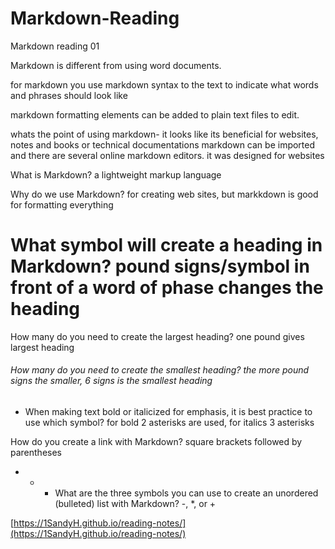 # Markdown-Reading
Markdown reading 01

Markdown is different from using word documents.

for markdown you use markdown syntax to the text to indicate what words and phrases should look like

markdown formatting elements can be added to plain text files to edit.

whats the point of using markdown- it looks like its beneficial for websites, notes and books or technical documentations
markdown can be imported and there are several online markdown editors. it was designed for websites

What is Markdown? a lightweight markup language

Why do we use Markdown? for creating web sites, but markkdown is good for formatting everything

# What symbol will create a heading in Markdown? pound signs/symbol in front of a word of phase changes the heading

How many do you need to create the largest heading? one pound gives largest heading

###### How many do you need to create the smallest heading? the more pound signs the smaller, 6 signs is the smallest heading

*  When making text bold or italicized for emphasis, it is best practice to use which symbol? for bold 2 asterisks are used, for italics 3 asterisks 

How do you create a link with Markdown? square brackets followed by parentheses

- * + What are the three symbols you can use to create an unordered (bulleted) list with Markdown? -, *, or +

[https://1SandyH.github.io/reading-notes/](https://1SandyH.github.io/reading-notes/)
